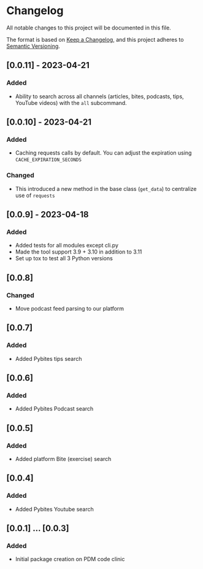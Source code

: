 # Changelog

All notable changes to this project will be documented in this file.

The format is based on [Keep a Changelog](https://keepachangelog.com/en/1.0.0/),
and this project adheres to [Semantic Versioning](https://semver.org/spec/v2.0.0.html).

## [0.0.11] - 2023-04-21

### Added
- Ability to search across all channels (articles, bites, podcasts, tips, YouTube videos) with the `all` subcommand.

## [0.0.10] - 2023-04-21

### Added
- Caching requests calls by default. You can adjust the expiration using `CACHE_EXPIRATION_SECONDS`

### Changed
- This introduced a new method in the base class (`get_data`) to centralize use of `requests`

## [0.0.9] - 2023-04-18

### Added
- Added tests for all modules except cli.py
- Made the tool support 3.9 + 3.10 in addition to 3.11
- Set up tox to test all 3 Python versions

## [0.0.8]

### Changed
- Move podcast feed parsing to our platform

## [0.0.7]

### Added
- Added Pybites tips search

## [0.0.6]

### Added
- Added Pybites Podcast search

## [0.0.5]

### Added
- Added platform Bite (exercise) search

## [0.0.4]

### Added
- Added Pybites Youtube search

## [0.0.1] ... [0.0.3]

### Added
- Initial package creation on PDM code clinic
